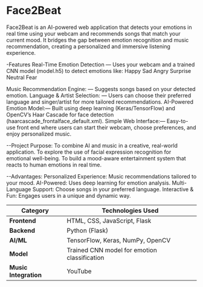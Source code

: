 # Face2Beat 
Face2Beat is an AI-powered web application that detects your emotions in real time using your webcam and recommends songs that match your current mood.
It bridges the gap between emotion recognition and music recommendation, creating a personalized and immersive listening experience.

-Features
Real-Time Emotion Detection — Uses your webcam and a trained CNN model (model.h5) to detect emotions like:
Happy 
Sad 
Angry 
Surprise 
Neutral 
Fear 

Music Recommendation Engine: — Suggests songs based on your detected emotion.
Language & Artist Selection: — Users can choose their preferred language and singer/artist for more tailored recommendations.
AI-Powered Emotion Model:— Built using deep learning (Keras/TensorFlow) and OpenCV’s Haar Cascade for face detection (haarcascade_frontalface_default.xml).
Simple Web Interface:— Easy-to-use front end where users can start their webcam, choose preferences, and enjoy personalized music.

--Project Purpose:
To combine AI and music in a creative, real-world application.
To explore the use of facial expression recognition for emotional well-being.
To build a mood-aware entertainment system that reacts to human emotions in real time.

--Advantages:
Personalized Experience: Music recommendations tailored to your mood.
AI-Powered: Uses deep learning for emotion analysis.
Multi-Language Support: Choose songs in your preferred language.
Interactive & Fun: Engages users in a unique and dynamic way.


| Category              | Technologies Used                                    |
| --------------------- | ---------------------------------------------------- |
| **Frontend**          | HTML, CSS, JavaScript, Flask                         |
| **Backend**           | Python (Flask)                                       |
| **AI/ML**             | TensorFlow, Keras, NumPy, OpenCV                     |
| **Model**             | Trained CNN model for emotion classification         |
| **Music Integration** | YouTube                                              |


